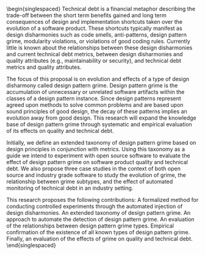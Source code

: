 \begin{singlespaced}
Technical debt is a financial metaphor describing the trade-off between the short term benefits gained and long term consequences of design and implementation shortcuts taken over the evolution of a software product. These shortcuts typically manifest as design disharmonies such as code smells, anti-patterns, design pattern grime, modularity violations, or violations of good coding rules. Currently little is known about the relationships between these design disharmonies and current technical debt metrics, between design disharmonies and quality attributes (e.g., maintainability or security), and technical debt metrics and quality attributes.

The focus of this proposal is on evolution and effects of a type of design disharmony called design pattern grime. Design pattern grime is the accumulation of unnecessary or unrelated software artifacts within the classes of a design pattern instance. Since design patterns represent agreed upon methods to solve common problems and are based upon sound principles of good design, the decay of these patterns implies an evolution away from good design. This research will expand the knowledge base of design pattern grime through systematic and empirical evaluation of its effects on quality and technical debt.

Initially, we define an extended taxonomy of design pattern grime based on design principles in conjunction with metrics. Using this taxonomy as a guide we intend to experiment with open source software to evaluate the effect of design pattern grime on software product quality and technical debt. We also propose three case studies in the context of both open source and industry grade software to study the evolution of grime, the relationship between grime subtypes, and the effect of automated monitoring of technical debt in an industry setting.

This research proposes the following contributions: A formalized method for conducting controlled experiments through the automated injection of design disharmonies. An extended taxonomy of design pattern grime. An approach to automate the detection of design pattern grime. An evaluation of the relationships between design pattern grime types. Empirical confirmation of the existence of all known types of design pattern grime. Finally, an evaluation of the effects of grime on quality and technical debt.
\end{singlespaced}
